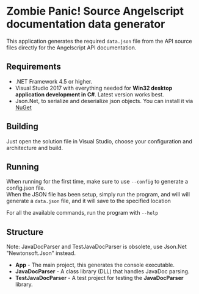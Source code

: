 # Zombie Panic! Source Angelscript documentation data generator

This application generates the required `data.json` file from the API source files directly for the Angelscript API documentation.

## Requirements

* .NET Framework 4.5 or higher.
* Visual Studio 2017 with everything needed for **Win32 desktop application development in C#**. Latest version works best.
* Json.Net, to serialize and deserialize json objects. You can install it via [NuGet](https://docs.microsoft.com/en-gb/nuget/tools/package-manager-ui)

## Building

Just open the solution file in Visual Studio, choose your configuration and architecture and build.

## Running

When running for the first time, make sure to use `--config` to generate a config.json file.  
When the JSON file has been setup, simply run the program, and will will generate a `data.json` file, and it will save to the specified location

For all the available commands, run the program with `--help`

## Structure

Note:
JavaDocParser and TestJavaDocParser is obsolete, use Json.Net "Newtonsoft.Json" instead.

* **App** - The main project, this generates the console executable.
* **JavaDocParser** - A class library (DLL) that handles JavaDoc parsing.
* **TestJavaDocParser** - A test project for testing the **JavaDocParser** library.
